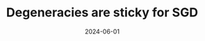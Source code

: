---
title: "Degeneracies are sticky for SGD"
collection: publications
category: post
permalink: /publication/2024_sticky_sgd
excerpt: 'Inspired by singular learning theory, we study the behaviour of SGD around degenerate minima in toy loss landscapes'
date: 2024-06-01
venue: 'AI alignment forum'
paperurl: 'https://www.alignmentforum.org/posts/JDrxA3vwZAKZfmShz/degeneracies-are-sticky-for-sgd'
---